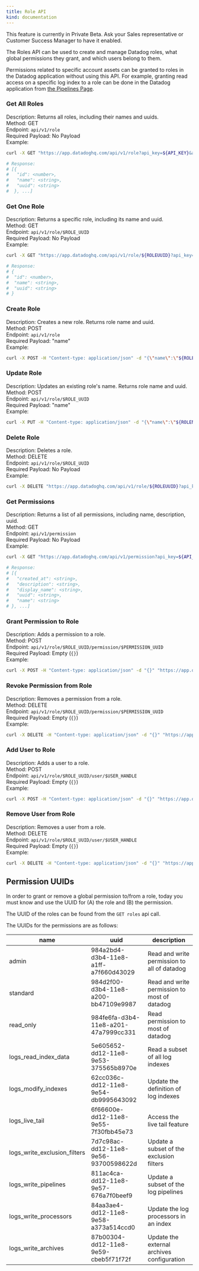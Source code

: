 ```yaml
---
title: Role API
kind: documentation
---
```


<div class="alert alert-warning">
This feature is currently in Private Beta. Ask your Sales representative or Customer Success Manager to have it enabled.
</div>

The Roles API can be used to create and manage Datadog roles, what global permissions they grant, and which users belong to them.

Permissions related to specific account assets can be granted to roles in the Datadog application without using this API. For example, granting read access on a specific log index to a role can be done in the Datadog application from [the Pipelines Page][1]. 

### Get All Roles

Description: Returns all roles, including their names and uuids.  
Method: GET  
Endpoint: `api/v1/role`  
Required Payload: No Payload  
Example:

```sh
curl -X GET "https://app.datadoghq.com/api/v1/role?api_key=${API_KEY}&application_key=${APP_KEY}"

# Response:
# [{
#   "id": <number>,
#   "name": <string>,
#   "uuid": <string>
#  }, ...]
```

### Get One Role

Description: Returns a specific role, including its name and uuid.  
Method: GET  
Endpoint: `api/v1/role/$ROLE_UUID`  
Required Payload: No Payload  
Example:

```sh
curl -X GET "https://app.datadoghq.com/api/v1/role/${ROLEUUID}?api_key=${API_KEY}&application_key=${APP_KEY}"

# Response:
# {
#  "id": <number>,
#  "name": <string>,
#  "uuid": <string>
# }
```

### Create Role

Description: Creates a new role. Returns role name and uuid.  
Method: POST  
Endpoint: `api/v1/role`  
Required Payload: "name"  
Example:

```sh
curl -X POST -H "Content-type: application/json" -d "{\"name\":\"${ROLENAME}\"}" "https://app.datadoghq.com/api/v1/role?api_key=${API_KEY}&application_key=${APP_KEY}"
```

### Update Role

Description: Updates an existing role's name. Returns role name and uuid.  
Method: POST  
Endpoint: `api/v1/role/$ROLE_UUID`  
Required Payload: "name"  
Example:

```sh
curl -X PUT -H "Content-type: application/json" -d "{\"name\":\"${ROLENAME}\"}" "https://app.datadoghq.com/api/v1/role/${ROLEUUID}?api_key=${API_KEY}&application_key=${APP_KEY}"
```

### Delete Role

Description: Deletes a role.  
Method: DELETE  
Endpoint: `api/v1/role/$ROLE_UUID`  
Required Payload: No Payload  
Example:

```sh
curl -X DELETE "https://app.datadoghq.com/api/v1/role/${ROLEUUID}?api_key=${API_KEY}&application_key=${APP_KEY}"
```

### Get Permissions

Description: Returns a list of all permissions, including name, description, uuid.  
Method: GET  
Endpoint: `api/v1/permission`  
Required Payload: No Payload  
Example:

```sh
curl -X GET "https://app.datadoghq.com/api/v1/permission?api_key=${API_KEY}&application_key=${APP_KEY}"

# Response:
# [{
#   "created_at": <string>,
#   "description": <string>,
#   "display_name": <string>,
#   "uuid": <string>,
#   "name": <string>
# }, ...]
```

### Grant Permission to Role

Description: Adds a permission to a role.  
Method: POST  
Endpoint: `api/v1/role/$ROLE_UUID/permission/$PERMISSION_UUID`  
Required Payload: Empty (`{}`)  
Example:

```sh
curl -X POST -H "Content-type: application/json" -d "{}" "https://app.datadoghq.com/api/v1/role/${ROLEUUID}/permission/${PERMISSION}?api_key=${API_KEY}&application_key=${APP_KEY}"
```

### Revoke Permission from Role

Description: Removes a permission from a role.  
Method: DELETE  
Endpoint: `api/v1/role/$ROLE_UUID/permission/$PERMISSION_UUID`  
Required Payload: Empty (`{}`)  
Example:

```sh
curl -X DELETE -H "Content-type: application/json" -d "{}" "https://app.datadoghq.com/api/v1/role/${ROLEUUID}/permission/${PERMISSION}?api_key=${API_KEY}&application_key=${APP_KEY}"
```

### Add User to Role

Description: Adds a user to a role.  
Method: POST  
Endpoint: `api/v1/role/$ROLE_UUID/user/$USER_HANDLE`  
Required Payload: Empty (`{}`)  
Example:

```sh
curl -X POST -H "Content-type: application/json" -d "{}" "https://app.datadoghq.com/api/v1/role/${ROLEUUID}/user/${USER}?api_key=${API_KEY}&application_key=${APP_KEY}"
```

### Remove User from Role

Description: Removes a user from a role.  
Method: DELETE  
Endpoint: `api/v1/role/$ROLE_UUID/user/$USER_HANDLE`  
Required Payload: Empty (`{}`)  
Example:

```sh
curl -X DELETE -H "Content-type: application/json" -d "{}" "https://app.datadoghq.com/api/v1/role/${ROLEUUID}/user/${USER}?api_key=${API_KEY}&application_key=${APP_KEY}"
```

## Permission UUIDs

In order to grant or remove a global permission to/from a role, today you must know and use the UUID for (A) the role and (B) the permission. 

The UUID of the roles can be found from the `GET roles` api call. 

The UUIDs for the permissions are as follows:

|             name             |                 uuid                 |                 description                  |
|------------------------------|--------------------------------------|----------------------------------------------|
| admin                        | 984a2bd4-d3b4-11e8-a1ff-a7f660d43029 | Read and write permission to all of datadog  |
| standard                     | 984d2f00-d3b4-11e8-a200-bb47109e9987 | Read and write permission to most of datadog |
| read_only                    | 984fe6fa-d3b4-11e8-a201-47a7999cc331 | Read permission to most of datadog           |
| logs_read_index_data         | 5e605652-dd12-11e8-9e53-375565b8970e | Read a subset of all log indexes             |
| logs_modify_indexes          | 62cc036c-dd12-11e8-9e54-db9995643092 | Update the definition of log indexes         |
| logs_live_tail               | 6f66600e-dd12-11e8-9e55-7f30fbb45e73 | Access the live tail feature                 |
| logs_write_exclusion_filters | 7d7c98ac-dd12-11e8-9e56-93700598622d | Update a subset of the exclusion filters     |
| logs_write_pipelines         | 811ac4ca-dd12-11e8-9e57-676a7f0beef9 | Update a subset of the log pipelines         |
| logs_write_processors        | 84aa3ae4-dd12-11e8-9e58-a373a514ccd0 | Update the log processors in an index        |
| logs_write_archives          | 87b00304-dd12-11e8-9e59-cbeb5f71f72f | Update the external archives configuration   |

[1]: https://app.datadoghq.com/logs/pipelines
